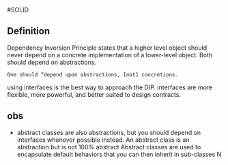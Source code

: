 #SOLID 

## Definition

Dependency Inversion Principle states that a higher level object should never depend on a concrete implementation of a lower-level object. Both should depend on abstractions.


	One should “depend upon abstractions, [not] concretions.

using interfaces is the best way to approach the DIP. 
	interfaces are more flexible, more powerful, and better suited to design contracts.



## obs

- abstract classes are also abstractions, but you should depend on interfaces whenever 
possible instead.
	An abstract class is an abstraction but is not 100% abstract
	Abstract classes are used to encapsulate default behaviors that you can then inherit in sub-classes N
